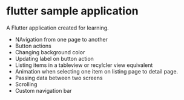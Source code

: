 # flutter sample application

A Flutter application created for learning.
- NAvigation from one page to another
- Button actions
- Changing background color
- Updating label on button action
- Listing items in a tableview or recylcler view equivalent
- Animation when selecting one item on listing page to detail page.
- Passing data between two screens
- Scrolling
- Custom navigation bar
